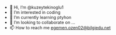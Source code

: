 - 👋 Hi, I’m @kuzeytekinoglu1
- 👀 I’m interested in coding
- 🌱 I’m currently learning ptyhon
- 💞️ I’m looking to collaborate on ...
- 📫 How to reach me egemen.ozen02@bilgiedu.net

<!---
kuzeytekinoglu1/kuzeytekinoglu1 is a ✨ special ✨ repository because its `README.md` (this file) appears on your GitHub profile.
You can click the Preview link to take a look at your changes.
--->
